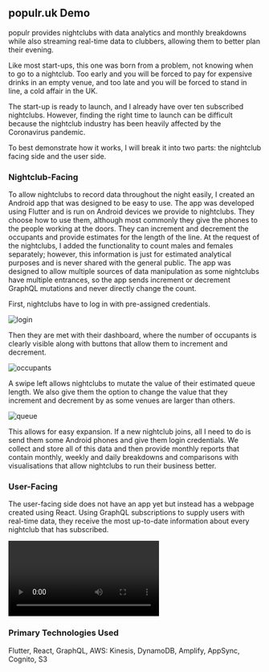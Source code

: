 ## populr.uk Demo

populr provides nightclubs with data analytics and monthly breakdowns while also streaming real-time data to clubbers, allowing them to better plan their evening. 

Like most start-ups, this one was born from a problem, not knowing when to go to a nightclub. Too early and you will be forced to pay for expensive drinks in an empty venue, and too late and you will be forced to stand in line, a cold affair in the UK. 

The start-up is ready to launch, and I already have over ten subscribed nightclubs. However, finding the right time to launch can be difficult because the nightclub industry has been heavily affected by the Coronavirus pandemic. 

To best demonstrate how it works, I will break it into two parts: the nightclub facing side and the user side.  

### Nightclub-Facing 

To allow nightclubs to record data throughout the night easily, I created an Android app that was designed to be easy to use. The app was developed using Flutter and is run on Android devices we provide to nightclubs. They choose how to use them, although most commonly they give the phones to the people working at the doors. They can increment and decrement the occupants and provide estimates for the length of the line. At the request of the nightclubs, I added the functionality to count males and females separately; however, this information is just for estimated analytical purposes and is never shared with the general public. The app was designed to allow multiple sources of data manipulation as some nightclubs have multiple entrances, so the app sends increment or decrement GraphQL mutations and never directly change the count.

First, nightclubs have to log in with pre-assigned credentials. 

![login](https://user-images.githubusercontent.com/24978137/146473514-f27bee3d-ad21-44f5-a2bc-28db91284c8d.png)

Then they are met with their dashboard, where the number of occupants is clearly visible along with buttons that allow them to increment and decrement. 

![occupants](https://user-images.githubusercontent.com/24978137/146473509-aff23fff-d13d-43b3-b4e9-bdd4d16cfdd1.png)

A swipe left allows nightclubs to mutate the value of their estimated queue length. We also give them the option to change the value that they increment and decrement by as some venues are larger than others.

![queue](https://user-images.githubusercontent.com/24978137/146473512-81df559a-5cfc-499b-8f85-6b57be33c0a8.png)

This allows for easy expansion. If a new nightclub joins, all I need to do is send them some Android phones and give them login credentials. We collect and store all of this data and then provide monthly reports that contain monthly, weekly and daily breakdowns and comparisons with visualisations that allow nightclubs to run their business better. 

### User-Facing

The user-facing side does not have an app yet but instead has a webpage created using React. Using GraphQL subscriptions to supply users with real-time data, they receive the most up-to-date information about every nightclub that has subscribed. 

<video src="https://user-images.githubusercontent.com/24978137/146474559-204ea1e9-c838-4509-acbf-691db4049d87.mp4" controls="controls">
</video>

### Primary Technologies Used

Flutter, React, GraphQL, AWS: Kinesis, DynamoDB, Amplify, AppSync, Cognito, S3

